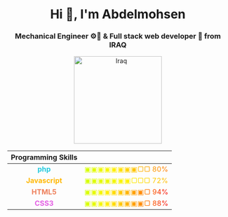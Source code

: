
<h1 align="center">Hi 👋, I'm Abdelmohsen </h1>
<h3 align="center">Mechanical Engineer ⚙🔧 & Full stack web developer 🎯 from IRAQ</h3>
<div  align="center">
<img src="https://upload.wikimedia.org/wikipedia/commons/f/f6/Flag_of_Iraq.svg" alt="Iraq" width="200" height="200"/> 


</div>


| Programming Skills ||
|:----: | :----: |
|<span style="color:#26CADE"> **php** </span>|<span style="background:linear-gradient(to right ,#D3FF00,#FFF300,#FFB700,#FF7800 ); -webkit-background-clip: text;-webkit-text-fill-color: transparent;"> ▣▣▣▣▣▣▣▣▢▢ 80% </span>|
|<span style="color:#FFB700"> **Javascript** </span>|<span style="background:linear-gradient(to right ,#D3FF00,#FFF300,#FFB700); -webkit-background-clip: text;-webkit-text-fill-color: transparent;"> ▣▣▣▣▣▣▣▢▢▢ 72% </span>|
|<span style="color:#EE805C"> **HTML5** </span>|<span style="background:linear-gradient(to right ,#D3FF00,#FFF300,#FFB700,#FF7800,#F50808); -webkit-background-clip: text;-webkit-text-fill-color: transparent;"> ▣▣▣▣▣▣▣▣▣▢ 94% </span>|
|<span style="color:#E35FE3"> **CSS3** </span>|<span style="background:linear-gradient(to right ,#D3FF00,#FFF300,#FFB700,#FF7800,#F50808); -webkit-background-clip: text;-webkit-text-fill-color: transparent;"> ▣▣▣▣▣▣▣▣▣▢ 88% </span>|






